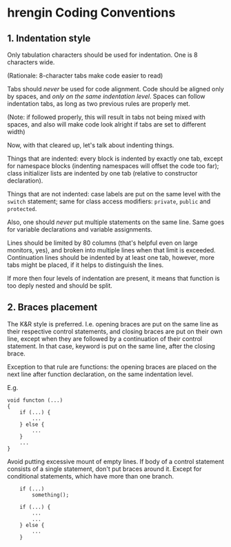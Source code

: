 hrengin Coding Conventions
==========================

## 1. Indentation style ##

Only tabulation characters should be used for indentation. One is 8 characters wide.

(Rationale: 8-character tabs make code easier to read)

Tabs should *never* be used for code alignment. Code should be aligned only by spaces, and *only on the same indentation level*. Spaces can follow indentation tabs, as long as two previous rules are properly met.

(Note: if followed properly, this will result in tabs not being mixed with spaces, and also will make code look alright if tabs are set to different width)

Now, with that cleared up, let's talk about indenting things.

Things that are indented: every block is indented by exactly one tab, except for namespace blocks (indenting namespaces will offset the code too far); class initializer lists are indented by one tab (relative to constructor declaration).

Things that are not indented: case labels are put on the same level with the `switch` statement; same for class access modifiers: `private`, `public` and `protected`.

Also, one should *never* put multiple statements on the same line. Same goes for variable declarations and variable assignments.

Lines should be limited by 80 columns (that's helpful even on large monitors, yes), and broken into multiple lines when that limit is exceeded. Continuation lines should be indented by at least one tab, however, more tabs might be placed, if it helps to distinguish the lines.

If more then four levels of indentation are present, it means that function is too deply nested and should be split.

## 2. Braces placement ##

The K&R style is preferred. I.e. opening braces are put on the same line as their respective control statements, and closing braces are put on their own line, except when they are followed by a continuation of their control statement. In that case, keyword is put on the same line, after the closing brace.

Exception to that rule are functions: the opening braces are placed on the next line after function declaration, on the same indentation level.

E.g.

```
void functon (...)
{
	if (...) {
		...
	} else {
		...
	}
	...
}
```

Avoid putting excessive mount of empty lines. If body of a control statement consists of a single statement, don't put braces around it. Except for conditional statements, which have more than one branch.

```
	if (...)
		something();

	if (...) {
		...
		...
	} else {
		...
	}
```
